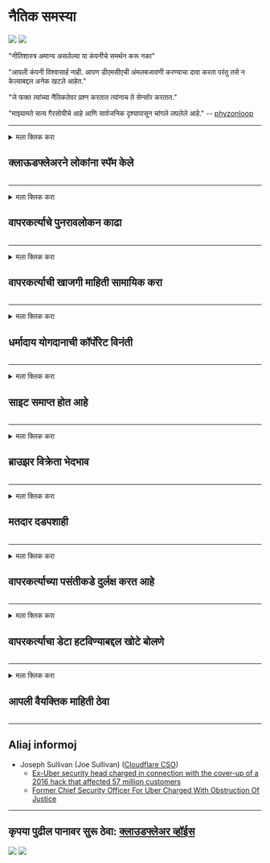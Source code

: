 # नैतिक समस्या

![](https://codeberg.org/crimeflare/stop_cloudflare/media/branch/master/image/itsreallythatbad.jpg)
![](https://codeberg.org/crimeflare/stop_cloudflare/media/branch/master/image/telegram/c81238387627b4bfd3dcd60f56d41626.jpg)

"नीतिशास्त्र अमान्य असलेल्या या कंपनीचे समर्थन करू नका"

"आपली कंपनी विश्वासार्ह नाही. आपण डीएमसीएची अंमलबजावणी करण्याचा दावा करता परंतु तसे न केल्याबद्दल अनेक खटले आहेत."

"जे फक्त त्यांच्या नैतिकतेवर प्रश्न करतात त्यांनाच ते सेन्सॉर करतात."

"माझ्यामते सत्य गैरसोयीचे आहे आणि सार्वजनिक दृश्यापासून चांगले लपलेले आहे."  -- [phyzonloop](https://twitter.com/phyzonloop)


---


<details>
<summary>मला क्लिक करा

## क्लाऊडफ्लेअरने लोकांना स्पॅम केले
</summary>


क्लाउडफ्लेअर क्लाउडफ्लेअर नसलेल्या वापरकर्त्यांना स्पॅम ईमेल पाठवित आहे.

- निवडलेल्या सदस्यांना केवळ ईमेल पाठवा
- जेव्हा वापरकर्ता "थांबा" असे म्हणतो तेव्हा ईमेल पाठविणे थांबवा

हे सोपे आहे. पण क्लाउडफ्लेअर काळजी करत नाही.
क्लाउडफ्लेअर म्हणाले की त्यांची सेवा वापरल्याने सर्व स्पॅमर्स किंवा आक्रमणकर्ते थांबू शकतात.
क्लाउडफ्लेअर कार्यान्वित केल्याशिवाय आम्ही क्लाउडफ्लेअर कसे थांबवू शकतो?


| 🖼 | 🖼 |
| --- | --- |
| ![](https://codeberg.org/crimeflare/stop_cloudflare/media/branch/master/image/cfspam01.jpg) | ![](https://codeberg.org/crimeflare/stop_cloudflare/media/branch/master/image/cfspam03.jpg) |
| ![](https://codeberg.org/crimeflare/stop_cloudflare/media/branch/master/image/cfspam02.jpg) | ![](https://codeberg.org/crimeflare/stop_cloudflare/media/branch/master/image/cfspambrittany.jpg)<br>![](https://codeberg.org/crimeflare/stop_cloudflare/media/branch/master/image/cfspamtwtr.jpg) |

</details>

---

<details>
<summary>मला क्लिक करा

## वापरकर्त्याचे पुनरावलोकन काढा
</summary>


क्लाउडफ्लेअर सेन्सर नकारात्मक पुनरावलोकने.
आपण ट्विटरवर क्लाउडफ्लॅर विरोधी मजकूर पोस्ट केल्यास, आपल्याला "नाही, तो नाही" संदेशासह क्लाउडफ्लेअर कर्मचा .्यांकडून उत्तर मिळण्याची संधी आहे.
आपण कोणत्याही पुनरावलोकन साइटवर नकारात्मक पुनरावलोकन पोस्ट केल्यास ते ते सेन्सॉर करण्याचा प्रयत्न करतील.


| 🖼 | 🖼 |
| --- | --- |
| ![](https://codeberg.org/crimeflare/stop_cloudflare/media/branch/master/image/cfcenrev_01.jpg)<br>![](https://codeberg.org/crimeflare/stop_cloudflare/media/branch/master/image/cfcenrev_02.jpg) | ![](https://codeberg.org/crimeflare/stop_cloudflare/media/branch/master/image/cfcenrev_03.jpg) |

</details>

---

<details>
<summary>मला क्लिक करा

## वापरकर्त्याची खाजगी माहिती सामायिक करा
</summary>


क्लाउडफ्लेअरमध्ये प्रचंड छळ करण्याची समस्या आहे.
क्लाऊडफ्लेअर होस्ट केलेल्या साइटबद्दल तक्रार करणार्‍यांची वैयक्तिक माहिती सामायिक करते.
ते कधीकधी आपल्याला आपला खरा आयडी प्रदान करण्यास सांगतात.
आपल्याला त्रास देणे, मारहाण करणे, स्वेट करणे किंवा मारणे आवडत नसल्यास आपण क्लाउडफ्लेर्ड वेबसाइटपासून दूर रहा.


| 🖼 | 🖼 |
| --- | --- |
| ![](https://codeberg.org/crimeflare/stop_cloudflare/media/branch/master/image/cfdox_what.jpg) | ![](https://codeberg.org/crimeflare/stop_cloudflare/media/branch/master/image/cfdox_swat.jpg) |
| ![](https://codeberg.org/crimeflare/stop_cloudflare/media/branch/master/image/cfdox_kill.jpg) | ![](https://codeberg.org/crimeflare/stop_cloudflare/media/branch/master/image/cfdox_threat.jpg) |
| ![](https://codeberg.org/crimeflare/stop_cloudflare/media/branch/master/image/cfdox_dox.jpg) | ![](https://codeberg.org/crimeflare/stop_cloudflare/media/branch/master/image/cfdox_ex1.jpg)<br>![](https://codeberg.org/crimeflare/stop_cloudflare/media/branch/master/image/cfdox_ex2.jpg) |

</details>

---

<details>
<summary>मला क्लिक करा

## धर्मादाय योगदानाची कॉर्पोरेट विनंती
</summary>


क्लाउडफ्लेअर धर्मादाय योगदानाची विचारणा करीत आहे.
हे आश्चर्यकारक आहे की एक अमेरिकन कॉर्पोरेशन चांगली कारणे असणार्‍या ना-नफा संस्थांसोबतच धर्मादाय संस्थेची मागणी करेल.
आपण लोकांना अवरोधित करणे किंवा इतर लोकांचा वेळ वाया घालविणे आवडत असल्यास आपणास क्लाउडफ्लेअर कर्मचार्‍यांसाठी काही पिझ्झा मागवावा लागेल.


![](https://codeberg.org/crimeflare/stop_cloudflare/media/branch/master/image/cfdonate.jpg)

</details>

---

<details>
<summary>मला क्लिक करा

## साइट समाप्त होत आहे
</summary>


आपली साइट अचानक खाली गेली तर आपण काय कराल?
असे अहवाल आहेत की क्लाउडफ्लेअर शांततेने वापरकर्त्याचे कॉन्फिगरेशन हटवित आहे किंवा कोणत्याही चेतावणीशिवाय सेवा थांबवित आहे.
आम्ही सुचवितो की आपणास उत्तम प्रदाता शोधा.

![](https://codeberg.org/crimeflare/stop_cloudflare/media/branch/master/image/cftmnt.jpg)

</details>

---

<details>
<summary>मला क्लिक करा

## ब्राउझर विक्रेता भेदभाव
</summary>


टॉरवरील टॉर-ब्राउझर नसलेल्या वापरकर्त्यांना प्रतिकूल उपचार देताना क्लाउडफ्लेअर फायरफॉक्स वापरणा to्यांना प्राधान्य देते.
टोर वापरकर्त्यांनो, जे विना-रहित जावास्क्रिप्ट चालविण्यास नकार दर्शवित आहेत त्यांना देखील प्रतिकूल उपचार मिळतात.
ही प्रवेश असमानता नेटवर्क तटस्थता दुरुपयोग आणि शक्तीचा गैरवापर आहे.

![](https://codeberg.org/crimeflare/stop_cloudflare/media/branch/master/image/browdifftbcx.gif)

- डावा: टॉर ब्राउझर, उजवा: क्रोम. समान आयपी पत्ता.

![](https://codeberg.org/crimeflare/stop_cloudflare/media/branch/master/image/browserdiff.jpg)

- डावा: टॉर ब्राउझर जावास्क्रिप्ट अक्षम, कुकी सक्षम
- उजवा: Chrome Javascript सक्षम, कुकी अक्षम

![](https://codeberg.org/crimeflare/stop_cloudflare/media/branch/master/image/cfsiryoublocked.jpg)

- टोर (क्लेरनेट आयपी) शिवाय क्यूटब्रोझर (किरकोळ ब्राउझर)

| ***ब्राउझर*** | ***प्रवेश उपचार*** |
| --- | --- |
| Tor Browser (जावास्क्रिप्ट सक्षम) | प्रवेश परवानगी |
| Firefox (जावास्क्रिप्ट सक्षम) | प्रवेश खराब झाला |
| Chromium (जावास्क्रिप्ट सक्षम) | प्रवेश खराब झाला |
| Chromium or Firefox (जावास्क्रिप्ट अक्षम) | प्रवेश नाकारला |
| Chromium or Firefox (कुकी अक्षम केली) | प्रवेश नाकारला |
| QuteBrowser | प्रवेश नाकारला |
| lynx | प्रवेश नाकारला |
| w3m | प्रवेश नाकारला |
| wget | प्रवेश नाकारला |


सुलभ आव्हान सोडविण्यासाठी ऑडिओ बटण का वापरू नये?

होय, तेथे एक ऑडिओ बटण आहे, परंतु ते नेहमीच टॉरवर कार्य करत नाही.
आपण हा संदेश क्लिक करता तेव्हा आपल्याला मिळेल:

```
पुन्हा प्रयत्न करा
आपला संगणक किंवा नेटवर्क स्वयंचलित क्वेरी पाठवित आहे.
आमच्या वापरकर्त्यांचे संरक्षण करण्यासाठी, आम्ही आत्ता आपल्या विनंतीवर प्रक्रिया करू शकत नाही.
अधिक माहितीसाठी आमच्या मदत पृष्ठास भेट द्या
```

</details>

---

<details>
<summary>मला क्लिक करा

## मतदार दडपशाही
</summary>


अमेरिकन राज्यांमधील मतदार त्यांच्या निवासस्थानाच्या राज्यात राज्य सचिवाच्या वेबसाइटद्वारे शेवटी मतदान करण्यासाठी नोंदणी करतात.
रिपब्लिकन-नियंत्रित राज्य सचिव कार्यालये क्लाउडफ्लेअरद्वारे राज्य सचिवाची वेबसाइट प्रॉक्सी करून मतदार दडपणामध्ये व्यस्त आहेत.
टॉऊड वापरकर्त्यांशी क्लाऊडफ्लेअरचा प्रतिकूल वागणूक, त्याचे लक्ष केंद्रीकरणाचे जागतिक बिंदू म्हणून असलेले एमआयटीएम स्थान आणि त्याची हानिकारक भूमिका यामुळे संभाव्य मतदार नोंदणी करण्यास टाळाटाळ करते.
विशेषतः उदारमतवादी गोपनीयता स्वीकारतात.
मतदार नोंदणी फॉर्म मतदाराच्या राजकीय झुकाव, वैयक्तिक शारीरिक पत्ता, सामाजिक सुरक्षा क्रमांक आणि जन्म तारखेविषयी संवेदनशील माहिती संकलित करतात.
बहुतेक राज्ये केवळ त्या माहितीचा सबसेट सार्वजनिकपणे उपलब्ध करतात, परंतु जेव्हा कोणी मत नोंदविण्यास क्लाऊडफ्लेअरमध्ये सर्व माहिती पाहते.

लक्षात घ्या की कागदाची नोंदणी क्लाउडफ्लेअरला प्रतिबंधित करीत नाही कारण राज्य डेटा एंट्री कर्मचारी कर्मचारी सचिव सेक्रेटरी डेटा प्रविष्ट करण्यासाठी क्लाउडफ्लेअर वेबसाइटचा वापर करतील.

| 🖼 | 🖼 |
| --- | --- |
| ![](https://codeberg.org/crimeflare/stop_cloudflare/media/branch/master/image/cfvotm_01.jpg) | ![](https://codeberg.org/crimeflare/stop_cloudflare/media/branch/master/image/cfvotm_02.jpg) |

- मते एकत्रित करण्यासाठी आणि कारवाई करण्यासाठी चेंज डॉट कॉम ही एक प्रसिद्ध वेबसाइट आहे.
“सर्वत्र लोक मोहिम सुरू करीत आहेत, समर्थकांची जमवाजमव करीत आहेत आणि निराकरण करण्यासाठी निर्णय घेणाrs्यांसह कार्य करीत आहेत.”
दुर्दैवाने, क्लाउडफ्लेअरच्या आक्रमक फिल्टरमुळे बरेच लोक बदल.org पाहू शकत नाहीत.
त्यांना याचिका स्वाक्षरी करण्यापासून रोखले जात आहे, अशा प्रकारे त्यांना लोकशाही प्रक्रियेमधून वगळले आहे.
ओपनपिटिशन सारख्या अन्य नॉन-क्लाउडफ्लारेड प्लॅटफॉर्मचा वापर केल्याने समस्येचे निराकरण होण्यास मदत होते.

| 🖼 | 🖼 |
| --- | --- |
| ![](https://codeberg.org/crimeflare/stop_cloudflare/media/branch/master/image/changeorgasn.jpg) | ![](https://codeberg.org/crimeflare/stop_cloudflare/media/branch/master/image/changeorgtor.jpg) |

- क्लाउडफ्लेअरचा "अ‍ॅथेनियन प्रोजेक्ट" राज्य आणि स्थानिक निवडणूक वेबसाइटना स्वतंत्र एंटरप्राइझ-स्तरीय संरक्षण प्रदान करते.
ते म्हणाले की "त्यांचे घटक निवडणूक माहिती आणि मतदार नोंदणीमध्ये प्रवेश करू शकतात" परंतु हे खोटे आहे कारण बरेच लोक फक्त साइट ब्राउझ करू शकत नाहीत.

</details>

---

<details>
<summary>मला क्लिक करा

## वापरकर्त्याच्या पसंतीकडे दुर्लक्ष करत आहे
</summary>


आपण काहीतरी निवड रद्द केल्यास, आपण त्यासंदर्भात ईमेल प्राप्त न करता अशी अपेक्षा करता.
क्लाऊडफ्लेअर वापरकर्त्याच्या पसंतीकडे दुर्लक्ष करा आणि ग्राहकांच्या संमतीविना तृतीय-पक्षाच्या कंपन्यांसह डेटा सामायिक करा.
आपण त्यांची विनामूल्य योजना वापरत असल्यास, ते कधीकधी आपल्याला मासिक सदस्यता खरेदी करण्यास ईमेल पाठवतात.

![](https://codeberg.org/crimeflare/stop_cloudflare/media/branch/master/image/cfviopl_tp.jpg)

</details>

---

<details>
<summary>मला क्लिक करा

## वापरकर्त्याचा डेटा हटविण्याबद्दल खोटे बोलणे
</summary>


या पूर्व-क्लाउडफ्लेअर ग्राहकांच्या ब्लॉगनुसार, क्लाउडफ्लेअर खाती हटवण्याबद्दल खोटे बोलत आहे.
आजकाल बरीच कंपन्या आपण आपले खाते बंद केल्यावर किंवा काढून टाकल्यानंतर आपला डेटा ठेवतात.
बर्‍याच चांगल्या कंपन्या त्यांच्या गोपनीयता धोरणात याबद्दल उल्लेख करतात.
क्लाउडफ्लेअर? नाही

```
2019-08-05 क्लाऊडफ्लेअरने मला पुष्टीकरण पाठविले की त्यांनी माझे खाते काढले आहे.
2019-10-02 मला क्लाउडफ्लेअर कडून एक ईमेल प्राप्त झाला "कारण मी ग्राहक आहे"
```

क्लाउडफ्लेअरला "हटवा" शब्दाबद्दल माहित नव्हते.
जर ते खरोखरच काढले गेले असेल तर या माजी ग्राहकाला ईमेल का आला?
क्लाउडफ्लॅरच्या गोपनीयता धोरणात त्याबद्दल उल्लेख नसल्याचेही त्यांनी नमूद केले.

```
त्यांचे नवीन गोपनीयता धोरण एका वर्षासाठी डेटा टिकवून ठेवण्याचा कोणताही उल्लेख करत नाही.
```

![](https://codeberg.org/crimeflare/stop_cloudflare/media/branch/master/image/cfviopl_notdel.jpg)

जर त्यांचे गोपनीयता धोरण एलआयई असेल तर आपण क्लाउडफ्लेअरवर कसा विश्वास ठेवू शकता?

</details>

---

<details>
<summary>मला क्लिक करा

## आपली वैयक्तिक माहिती ठेवा
</summary>


क्लाउडफ्लेअर खाते हटविणे एक कठोर पातळी आहे.

```
"खाते" श्रेणी वापरून समर्थन तिकिट सबमिट करा,
आणि संदेशाच्या मुख्य भागामध्ये खाते हटविण्याची विनंती करा.
आपण हटविण्याची विनंती करण्यापूर्वी आपल्या खात्यावर कोणतीही डोमेन किंवा क्रेडिट कार्ड संलग्न केलेली नाहीत.
```

आपल्याला हे पुष्टीकरण ईमेल प्राप्त होईल.

![](https://codeberg.org/crimeflare/stop_cloudflare/media/branch/master/image/cf_deleteandkeep.jpg)

"आम्ही आपल्या हटविण्याच्या विनंतीवर प्रक्रिया करण्यास सुरवात केली आहे" परंतु "आम्ही आपली वैयक्तिक माहिती संग्रहित ठेवू".

आपण यावर "विश्वास" ठेवू शकता?

</details>

---

## Aliaj informoj

- Joseph Sullivan (Joe Sullivan) ([Cloudflare CSO](https://twitter.com/eastdakota/status/1296522269313785862))
  - [Ex-Uber security head charged in connection with the cover-up of a 2016 hack that affected 57 million customers](https://www.businessinsider.com/uber-data-hack-security-head-joe-sullivan-charged-cover-up-2020-8)
  - [Former Chief Security Officer For Uber Charged With Obstruction Of Justice](https://www.justice.gov/usao-ndca/pr/former-chief-security-officer-uber-charged-obstruction-justice)


---

## कृपया पुढील पानावर सुरू ठेवा:   [क्लाउडफ्लेअर व्हॉईस](../PEOPLE.md)

![](https://codeberg.org/crimeflare/stop_cloudflare/media/branch/master/image/freemoldybread.jpg)
![](https://codeberg.org/crimeflare/stop_cloudflare/media/branch/master/image/cfisnotanoption.jpg)
